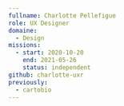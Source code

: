 ```yaml
---
fullname: Charlotte Pellefigue
role: UX Designer
domaine:
  - Design
missions:
  - start: 2020-10-20
    end: 2021-05-26
    status: independent
github: charlotte-uxr
previously:
  - cartobio
---
```

